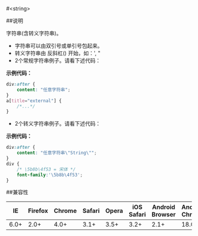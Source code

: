 #&lt;string&gt;

##说明

字符串(含转义字符串)。

- 字符串可以由双引号或单引号包起来。
- 转义字符串由 反斜杠(\) 开始，如：\', \"
- 2个常规字符串例子。请看下述代码：


**示例代码：**

```css
div:after {
	content: "任意字符串";
}
a[title="external"] {
	/*...*/
}
```

- 2个转义字符串例子。请看下述代码：


**示例代码：**

```css
div:after {
	content: "任意字符串\"String\"";
}
div {
	/* \5b8b\4f53 = 宋体 */
	font-family:'\5b8b\4f53';
}
```

##兼容性

<table class="compatible">
<thead>
	<tr>
		<th>IE</th>
		<th>Firefox</th>
		<th>Chrome</th>
		<th>Safari</th>
		<th>Opera</th>
		<th>iOS Safari</th>
		<th>Android Browser</th>
		<th>Android Chrome</th>
	</tr>
</thead>
<tbody>
	<tr>
		<td class="support">6.0+</td>
		<td class="support">2.0+</td>
		<td class="support">4.0+</td>
		<td class="support">3.1+</td>
		<td class="support">3.5+</td>
		<td class="support">3.2+</td>
		<td class="support">2.1+</td>
		<td class="support">18.0+</td>
	</tr>
</tbody>
</table>
